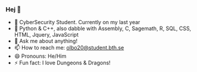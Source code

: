### Hej 👋

- 🔭 CyberSecurity Student. Currently on my last year
- 🌱 Python & C++, also dabble with Assembly, C, Sagemath, R, SQL, CSS, HTML, Jquery, JavaScript
- 💬 Ask me about anything!
- 📫 How to reach me: olbo20@student.bth.se
- 😄 Pronouns: He/Him
- ⚡ Fun fact: I love Dungeons & Dragons!
